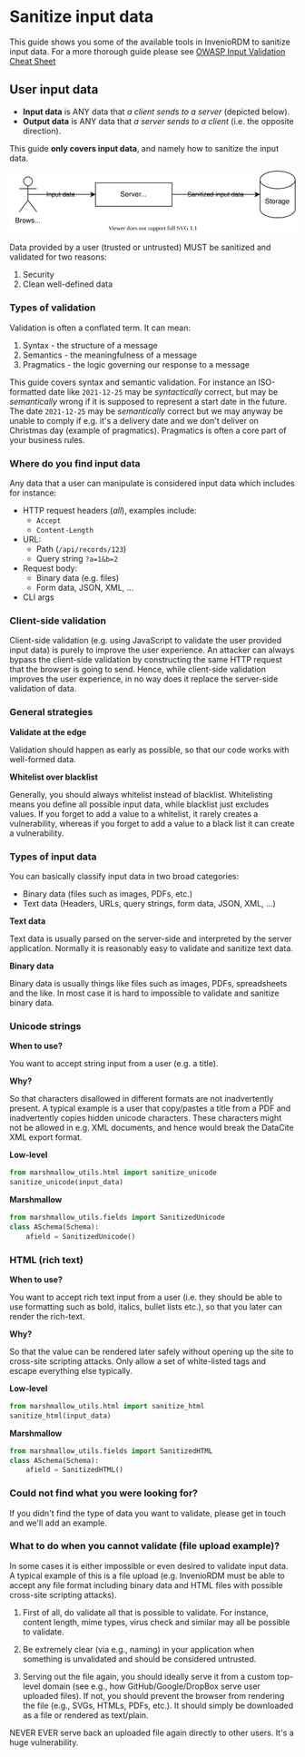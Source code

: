 # Sanitize input data

This guide shows you some of the available tools in InvenioRDM to sanitize input data.
For a more thorough guide please see [OWASP Input Validation Cheat Sheet](https://cheatsheetseries.owasp.org/cheatsheets/Input_Validation_Cheat_Sheet.html)

## User input data

- **Input data** is ANY data that *a client sends to a server* (depicted below).
- **Output data** is ANY data that *a server sends to a client* (i.e. the opposite
direction).

This guide **only covers input data**, and namely how to sanitize the input
data.

![Input data](img/user-input.svg)

Data provided by a user (trusted or untrusted) MUST be sanitized and
validated for two reasons:

1. Security
2. Clean well-defined data

### Types of validation

Validation is often a conflated term. It can mean:

1. Syntax - the structure of a message
2. Semantics - the meaningfulness of a message
3. Pragmatics - the logic governing our response to a message

This guide covers syntax and semantic validation. For instance an ISO-formatted
date like ``2021-12-25`` may be *syntactically* correct, but may be
*semantically* wrong if it is supposed to represent a start date in the future.
The date ``2021-12-25`` may be *semantically* correct but we may anyway be
unable to comply if e.g. it's a delivery date and we don't deliver on Christmas
day (example of pragmatics). Pragmatics is often a core part of your business
rules.

### Where do you find input data

Any data that a user can manipulate is considered input data which includes
for instance:

- HTTP request headers (*all*), examples include:
    - ``Accept``
    - ``Content-Length``
- URL:
    - Path (``/api/records/123``)
    - Query string ``?a=1&b=2``
- Request body:
    - Binary data (e.g. files)
    - Form data, JSON, XML, ...
- CLI args

### Client-side validation

Client-side validation (e.g. using JavaScript to validate the user provided
input data) is purely to improve the user experience. An attacker can always
bypass the client-side validation by constructing the same HTTP request that
the browser is going to send. Hence, while client-side validation improves the
user experience, in no way does it replace the server-side validation of data.

### General strategies

**Validate at the edge**

Validation should happen as early as possible, so that our code works with
well-formed data.

**Whitelist over blacklist**

Generally, you should always whitelist instead of blacklist. Whitelisting means
you define all possible input data, while blacklist just excludes values.
If you forget to add a value to a whitelist, it rarely creates a vulnerability,
whereas if you forget to add a value to a black list it can create a
vulnerability.

### Types of input data

You can basically classify input data in two broad categories:

- Binary data (files such as images, PDFs, etc.)
- Text data (Headers, URLs, query strings, form data, JSON, XML, ...)

**Text data**

Text data is usually parsed on the server-side and interpreted by the server
application. Normally it is reasonably easy to validate and sanitize text data.

**Binary data**

Binary data is usually things like files such as images, PDFs, spreadsheets and
the like. In most case it is hard to impossible to validate and sanitize binary
data.

### Unicode strings

**When to use?**

You want to accept string input from a user (e.g. a title).

**Why?**

So that characters disallowed in different formats are not inadvertently present.
A typical example is a user that copy/pastes a title from a PDF and
inadvertently copies hidden unicode characters. These characters might not be
allowed in e.g. XML documents, and hence would break the DataCite XML export format.

**Low-level**

```python
from marshmallow_utils.html import sanitize_unicode
sanitize_unicode(input_data)
```

**Marshmallow**

```python
from marshmallow_utils.fields import SanitizedUnicode
class ASchema(Schema):
    afield = SanitizedUnicode()
```

### HTML (rich text)

**When to use?**

You want to accept rich text input from a user (i.e. they should be able to use
formatting such as bold, italics, bullet lists etc.), so that you later can
render the rich-text.

**Why?**

So that the value can be rendered later safely without opening up the site
to cross-site scripting attacks. Only allow a set of white-listed tags and
escape everything else typically.

**Low-level**

```python
from marshmallow_utils.html import sanitize_html
sanitize_html(input_data)
```

**Marshmallow**

```python
from marshmallow_utils.fields import SanitizedHTML
class ASchema(Schema):
    afield = SanitizedHTML()
```

### Could not find what you were looking for?

If you didn't find the type of data you want to validate, please get in touch
and we'll add an example.

### What to do when you cannot validate (file upload example)?

In some cases it is either impossible or even desired to validate input data.
A typical example of this is a file upload (e.g. InvenioRDM must be able to
accept any file format including binary data and HTML files with possible
cross-site scripting attacks).

1. First of all, do validate all that is possible to validate. For instance, content
   length, mime types, virus check and similar may all be possible to validate.

2. Be extremely clear (via e.g., naming) in your application when something is
   unvalidated and should be considered untrusted.

3. Serving out the file again, you should ideally serve it from a custom
   top-level domain (see e.g., how GitHub/Google/DropBox serve user uploaded
   files). If not, you should prevent the browser from rendering the file (e.g.,
   SVGs, HTMLs, PDFs, etc.). It should simply be downloaded as a file or rendered
   as text/plain.

NEVER EVER serve back an uploaded file again directly to other
users. It's a huge vulnerability.
